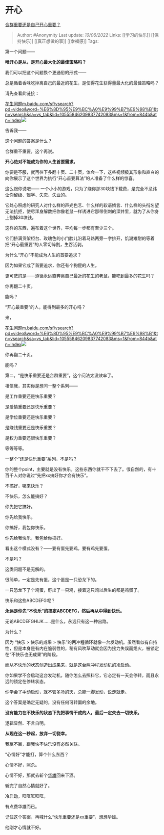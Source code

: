 # 开心
[合群重要还是自己开心重要？](https://www.zhihu.com/question/533968307/answer/2517346845)

> Author: #Anonymity 
> Last update: *10/06/2022* 
> Links: [[学习的快乐]] [[保持快乐]] [[真正想做的事]] [[幸福感]]
> Tags: 

第一个问题——

**唯开心是从，是开心最大化的最佳策略吗？**

我们可以把这个问题换个更通俗的形式——

总是循着香味吃掉离自己的最近的花生，是使得花生获得量最大化的最佳策略吗？

  

请先查看此链接：

[花生问题​m.baidu.com/sf/vsearch?pd=video&word=%E6%8D%95%E9%BC%A0%E9%99%B7%E9%98%B1&tn=vsearch&sa=vs_tab&lid=10555846209837742083&ms=1&from=844b&atn=index![](https://pic2.zhimg.com/v2-7d9ac81f2a973d654f17f9cc61c50c25_180x120.jpg)](https://link.zhihu.com/?target=https%3A//m.baidu.com/sf/vsearch%3Fpd%3Dvideo%26word%3D%25E6%258D%2595%25E9%25BC%25A0%25E9%2599%25B7%25E9%2598%25B1%26tn%3Dvsearch%26sa%3Dvs_tab%26lid%3D10555846209837742083%26ms%3D1%26from%3D844b%26atn%3Dindex)

  

告诉我——

这个问题的答案是什么？

  

合群重不重要，这个再说。

**开心绝对不能成为你的人生首要需求。**

你要是不服，就再往下多翻十页、二十页，体会一下，这些视频极其形象和直白的向你展示了这个世界为执行“开心首要算法”的人准备了什么样的惊喜。

这么跟你说吧—— 一个小小的游戏，只为了赚你那30块钱下载费，是完全不忌讳让你留级、辍学、失恋、失业的。

它处心积虑的研究人对什么样的声光色艺、什么样的软语娇言、什么样的头衔名望无法抗拒，使尽浑身解数把你像老鼠一样诱进它那带倒刺的深井里，就为了从你身上割掉30块钱。

这样的东西，遍布着这个世界，平均每一步都有至少三个。

它们挤满货架柜台、玫瑰色的小门脸儿沿着马路两旁一字排开，饥渴难耐的等着把“开心最重要”的人零切碎割，生吞活剥。

为什么“开心”不能成为人生的首要追求？

因为如果它成了首要追求，你还有个狗屁的人生。

更可悲的是——遵循永远直奔离自己最近的花生的老鼠，能吃到最多的花生吗？

你再翻二十页。

能吗？

“开心最重要”的人，能得到最多的开心吗？

来，

[花生问题​m.baidu.com/sf/vsearch?pd=video&word=%E6%8D%95%E9%BC%A0%E9%99%B7%E9%98%B1&tn=vsearch&sa=vs_tab&lid=10555846209837742083&ms=1&from=844b&atn=index![](https://pic2.zhimg.com/v2-7d9ac81f2a973d654f17f9cc61c50c25_180x120.jpg)](https://link.zhihu.com/?target=https%3A//m.baidu.com/sf/vsearch%3Fpd%3Dvideo%26word%3D%25E6%258D%2595%25E9%25BC%25A0%25E9%2599%25B7%25E9%2598%25B1%26tn%3Dvsearch%26sa%3Dvs_tab%26lid%3D10555846209837742083%26ms%3D1%26from%3D844b%26atn%3Dindex)

你再翻二十页。

能吗？

  

第二，“是快乐重要还是合群重要”，这个问法太没效率了。

相信我，其实你是想问一整个系列——

是工作重要还是快乐重要？

是爱情重要还是快乐重要？

是学位重要还是快乐重要？

是赚钱重要还是快乐重要？

是权力重要还很快乐重要？

等等等等。

一整个“还是快乐重要”系列，不是吗？

你的整个point，主要就是没有快乐，这些东西你就干不下去了。很自然的，有十百千人对你说过“先把xx搞好你才会有快乐”。

不搞好，哪来快乐？

不快乐，怎么能搞好？

你先把它搞好。

你先给我快乐。

你搞好，我包你快乐。

你先给我快乐，我包给你搞好。

看出这个模式没有？——要有蛋先要鸡，要有鸡先要蛋。

不是吗？

这类问题不是无解的。

很简单，一定是先有蛋，这个蛋是一只恐龙下的。

一只恐龙下了个鸡蛋，孵出了一只鸡，接着这只鸡以后生的都是鸡蛋了。

快乐和这些ABCDEFG呢？

**永远是你先“不快乐”的搞定ABCDEFG，然后再从中得到快乐。**

无论ABCDEFGHIJK……是什么，永远只有这一种出路。

为什么？

因为 “快乐 > 快乐的成果 > 快乐”的两冲程循环就像一台发动机。虽然看似有自持性，但是本身是有内在脆弱性的，稍有风吹草动就会因为接力失误而熄火，被锁定在“不快乐也无成果”的阶段。

而从不快乐的状态创造出成果来，就是这台两冲程发动机的[冷启动](https://www.zhihu.com/search?q=%E5%86%B7%E5%90%AF%E5%8A%A8&search_source=Entity&hybrid_search_source=Entity&hybrid_search_extra=%7B%22sourceType%22%3A%22answer%22%2C%22sourceId%22%3A2517346845%7D)。

你如果学不会启动这台发动机，随你怎么去照料它，它必定有一天会停转，而且永远的锁定在停转状态。

你学会了手动启动，就不管多冷的天，总能一脚发动，说走就走。

这个答案是确定无疑的，没有任何可转圜的余地。

**没有能力在不快乐的状态下先把事情干成的人，最后一定失去一切快乐。**

逻辑显然、不言自明。

**从现在这一秒起，放弃一切侥幸。**

我赢不赢，跟我快不快乐没有必然关联。

“心情好”才能打，算个什么东西？

心情不好，照杀。

心情不好，那就去斩个[华雄](https://www.zhihu.com/search?q=%E5%8D%8E%E9%9B%84&search_source=Entity&hybrid_search_source=Entity&hybrid_search_extra=%7B%22sourceType%22%3A%22answer%22%2C%22sourceId%22%3A2517346845%7D)回来下酒。

斩完了自然心情就好了。

冷启动，哐哐哐哐哐。

有点费华雄而已。

  

记住这个答案，再喊什么“快乐重要还是xx重要”，想想华雄。

他刚才心情就不好。